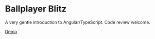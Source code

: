 # Ballplayer Blitz

A very gentle introduction to Angular/TypeScript. Code review welcome.

[Demo](https://ballplayerblitz.netlify.com)
